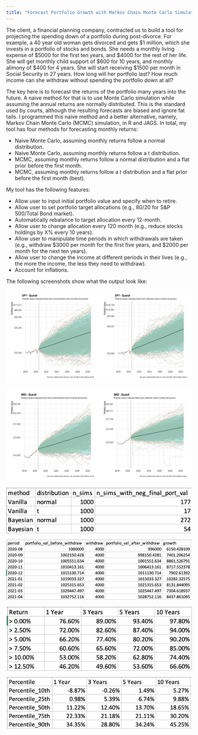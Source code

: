 ```yaml
---
title: "Forecast Portfolio Growth with Markov Chain Monte Carlo Simulation"
---
```


The client, a financial planning company, contracted us to build a tool for projecting the spending down of a portfolio during post-divorce. For example, a 40 year old woman gets divorced and gets $1 million, which she invests in a portfolio of stocks and bonds. She needs a monthly living expense of $5000 for the first ten years, and $4000 for the rest of her life. She will get monthly child support of $600 for 10 years, and monthly alimony of $400 for 4 years. She will start receiving $1500 per month in Social Security in 27 years. How long will her portfolio last? How much income can she withdraw without spending the portfolio down at all?

The key here is to forecast the returns of the portfolio many years into the future.  A naive method for that is to use Monte Carlo simulation while assuming the annual returns are normally distributed. This is the standard used by courts, although the resulting forecasts are biased and ignore fat tails. I programmed this naive method and a better alternative, namely, Markov Chain Monte Carlo (MCMC) simulation, in R and JAGS. In total, my tool has four methods for forecasting monthly returns:

- Naive Monte Carlo, assuming monthly returns follow a normal distribution.
- Naive Monte Carlo, assuming monthly returns follow a t distribution.
- MCMC, assuming monthly returns follow a normal distribution and a flat prior before the first month.
- MCMC, assuming monthly returns follow a t distribution and a flat prior before the first month (best).

My tool has the following features:

- Allow user to input initial portfolio value and specify when to retire.
- Allow user to set portfolio target allocations (e.g., 80/20 for S&P 500/Total Bond market).
- Automatically rebalance to target allocation every 12-month.
- Allow user to change allocation every 120 month (e.g., reduce stocks holdings by X% every 10 years).
- Allow user to manipulate time periods in which withdrawals are taken (e.g., withdraw $3000 per month for the first five years, and $2000 per month for the next ten years).
- Allow user to change the income at different periods in their lives (e.g., the more the income, the less they need to withdraw).
- Account for inflations.

The following screenshots show what the output look like:

![](/images/projects/forecast_portfolio_growth_with_mcmc/quandl-spy-monthly-bayesian.png)

![](/images/projects/forecast_portfolio_growth_with_mcmc/quandl-bnd-monthly-bayesian.png)

![](/images/projects/forecast_portfolio_growth_with_mcmc/p0.png)

![](/images/projects/forecast_portfolio_growth_with_mcmc/p1.png)

![](/images/projects/forecast_portfolio_growth_with_mcmc/p2.png)

![](/images/projects/forecast_portfolio_growth_with_mcmc/p3.png)
